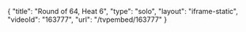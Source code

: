 {
    "title": "Round of 64, Heat 6",
    "type": "solo",
    "layout": "iframe-static",
    "videoId": "163777",
    "url": "\/tvpembed\/163777"
}